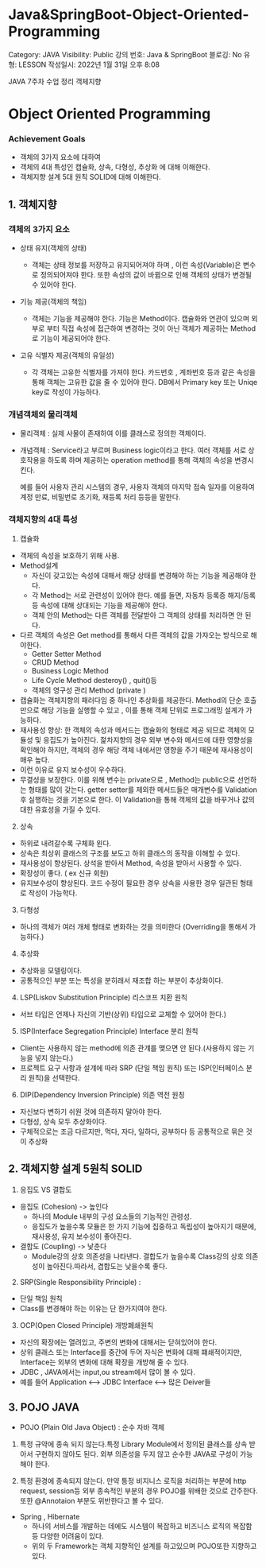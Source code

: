 # Java&SpringBoot-Object-Oriented-Programming

Category: JAVA
Visibility: Public
강의 번호: Java & SpringBoot
블로깅: No
유형: LESSON
작성일시: 2022년 1월 31일 오후 8:08

JAVA 7주차 수업 정리  객체지향

# Object Oriented Programming

### Achievement Goals

- 객체의 3가지 요소에 대하여
- 객체의 4대 특성인 캡슐화, 상속, 다형성, 추상화 에 대해 이해한다.
- 객체지향 설계 5대 원칙 SOLID에 대해 이해한다.

## 1. 객체지향

### 객체의 3가지 요소

- 상태 유지(객체의 상태)
    - 객체는 상태 정보를 저장하고 유지되어져야 하며 , 이런 속성(Variable)은 변수로 정의되어져야 한다. 또한 속성의 값이 바뀜으로 인해 객체의 상태가 변경될 수 있어야 한다.
    
- 기능 제공(객체의 책임)
    - 객체는 기능을 제공해야 한다. 기능은 Method이다. 캡슐화와 연관이 있으며 외부로 부터 직접 속성에 접근하여 변경하는 것이 아닌 객체가 제공하는 Method로 기능이 제공되어야 한다.
- 고유 식별자 제공(객체의 유일성)
    - 각 객체는 고유한 식별자를 가져야 한다. 카드번호 , 계좌번호 등과 같은 속성을 통해 객체는 고유한 값을 줄 수 있어야 한다. DB에서 Primary key 또는 Uniqe key로 작성이 가능하다.

### 개념객체외 물리객체

- 물리객체 : 실제 사물이 존재하여 이를 클래스로 정의한 객체이다.
- 개념객체 : Service라고 부르며 Business logic이라고 한다. 여러 객체를 서로 상호작용을 하도록 하며 제공하는 operation method를 통해 객체의 속성을 변경시킨다.
    
    예를 들어 사용자 관리 시스템의 경우, 사용자 객체의 마지막 접속 일자를 이용하여 계정 만료, 비밀번로 초기화, 재등록 처리 등등을 말한다.
    

### 객체지향의 4대 특성

1. 캡슐화

- 객체의 속성을 보호하기 위해 사용.
- Method설계
    - 자신이 갖고있는 속성에 대해서 해당 상태를 변경해야 하는 기능을 제공해야 한다.
    - 각 Method는 서로 관련성이 있어야 한다. 예를 들면, 자동차 등록증 해지/등록 등 속성에 대해 상대되는 기능을 제공해야 한다.
    - 객체 안의 Method는 다른 객체를 전달받아 그 객체의 상태를 처리하면 안 된다.
- 다르 객체의 속성은 Get method를 통해서 다른 객체의 값을 가쟈오는 방식으로 해야한다.
    - Getter Setter Method
    - CRUD Method
    - Business Logic Method
    - Life Cycle Method desteroy() , quit()등
    - 객체의 영구성 관리 Method (private )
- 캡슐화는 객체지향의 패러다임 중 하나인 추상화를 제공한다. Method의 단순 호출만으로 해당 기능을 실행할 수 있고 , 이를 통해 객체 단위로 프로그래밍 설계가 가능하다.
- 재사용성 향상: 한 객체의 속성과 메서드는 캡슐화의 형태로 제공 되므로 객체의 모듈성 및 응집도가 높아진다. 젍차지향의 경우 외부 변수와 메서드에 대한 영향성을 확인해야 하지만, 객체의 경우 해당 객체 내에서만 영향을 주기 때문에 재사용성이 매우 높다.
- 이런 이유로 유지 보수성이 우수하다.
- 무결성을 보장한다. 이를 위해 변수는 private으로 , Method는 public으로 선언하는 형태를 많이 갖는다. getter setter를 제외한 메서드들은 매개변수를 Validation 후 실행하는 것을 기본으로 한다. 이 Validation을 통해 객체의 값을 바꾸거나 값의 대한 유효성을 가질 수 있다.

2. 상속

- 하위로 내려갈수록 구체화 왼다.
- 상속은 최상위 클래스의 구조를 보도고 하위 클래스의 동작을 이해할 수 있다.
- 재사용성이 향상된다. 상석을 받아서 Method, 속성을 받아서 사용할 수 있다.
- 확장성이 좋다. ( ex 신규 회원)
- 유지보수성이 향상된다. 코드 수정이 필요한 경우 상속을 사용한 경우 일관된 형태로 작성이 가능학다.

3. 다형성

- 하나의 객체가 여러 개체 형태로 변화하는 것을 의미한다 (Overriding을 통해서 가능하다.)

4. 추상화

- 추상화응 모델링이다.
- 공통적으인 부분 또는 특성을 분히래서 재조합 하는 부분이 추상화이다.

4. LSP(Liskov Substitution Principle) 리스코프 치환 원칙

- 서브 타입은 언제나 자신의 기반(상위) 타입으로 교체할 수 있어야 한다.)

5. ISP(Interface Segregation Principle) Interface 분리 원칙

- Client는 사용하지 않는 method에 의존 관걔를 맺으면 안 된다.(사용하지 않는 기능을 넣지 않는다.)
- 프로젝트 요구 사항과 설걔에 따라 SRP (단일 책임 원칙) 또는 ISP(인터페이스 분리 원칙)을 선택한다.

6. DIP(Dependency Inversion Principle) 의존 역전 원칭

- 자신보다 변하기 쉬원 것에 의존하지 말아야 한다.
- 다형성, 상속 모두 추상화이다.
- 구체적으로는 조금 다르지만, 먹다, 자다, 일하다, 공부하다 등 공통적으로 묶은 것이 추상화

## 2. 객체지향 설계 5원칙 SOLID

1. 응집도 VS 결합도

- 응집도 (Cohesion) -> 높인다
    - 하나의 Module 내부의 구성 요소들의 기능적인 관령성.
    - 응집도가 높을수록 모듈은 한 가지 기능에 집중하고 독립성이 높아지기 때문에, 재사용성, 유지 보수성이 좋아진다.
- 결합도 (Coupling) -> 낯춘다
    - Module강의 상호 의존성을 나타낸다. 결합도가 높을수록 Class강의 상호 의존성이 높아진다.따라서, 겹합도는 낮을수록 좋다.

2. SRP(Single Responsibility Principle) :

- 단일 책임 원칙
- Class를 변경해야 하는 이유는 단 한가지여야 한다.

3. OCP(Open Closed Principle) 개방폐쇄원칙

- 자신의 확장에는 열려있고, 주변의 변화에 대해서는 닫혀있어야 한다.
- 상위 클래스 또는 Interface를 중간에 두어 자식은 변화에 대해 퍠쇄적이지만, Interface는 외부의 변화에 대해 확장을 개방해 줄 수 있다.
- JDBC , JAVA에서는 input,ou stream에서 많이 볼 수 있다.
- 예를 들어 Application <--> JDBC Interface <--> 많은 Deiver들

## 3. POJO JAVA

- POJO (Plain Old Java Object) : 순수 자바 객체

1.  특정 규약에 종속 되지 않는다.특정 Library Module에서 정의된 클래스를 상속 받아서 구현하지 않아도 된다. 외부 의존성을 두지 않고 순수한 JAVA로 구성이 가능해야 한다.

2.  특정 환경에 종속되지 않는다. 만약 틍정 비지니스 로직을 처리하는 부분에 http request, session등 외부 종속적인 부분의 경우 POJO를 위배한 것으로 간주한다. 또한 @Annotaion 부분도 위반한다고 볼 수 있다.

- Spring , Hibernate
    - 하나의 서비스를 개발하는 데에도 시스템이 복잡하고 비즈니스 로직의 복잡함 등 다양한 어려움이 있다.
    - 위의 두 Framework는 객체 지향적인 설계를 하고있으며 POJO또한 지향하고 있다.